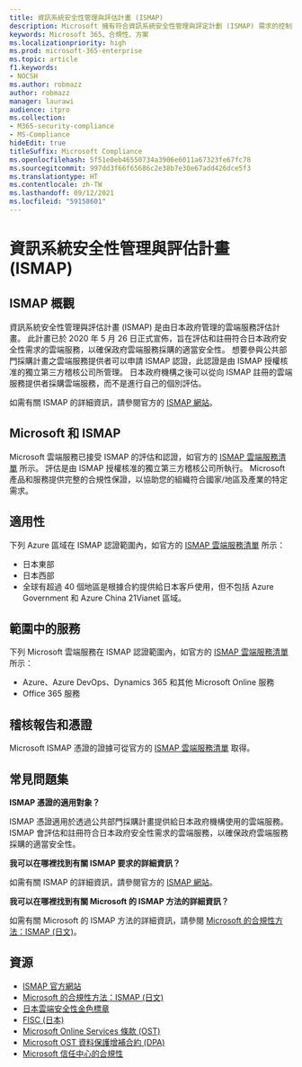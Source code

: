 ```yaml
---
title: 資訊系統安全性管理與評估計畫 (ISMAP)
description: Microsoft 擁有符合資訊系統安全性管理與評定計劃 (ISMAP) 需求的控制措施。
keywords: Microsoft 365、合規性、方案
ms.localizationpriority: high
ms.prod: microsoft-365-enterprise
ms.topic: article
f1.keywords:
- NOCSH
ms.author: robmazz
author: robmazz
manager: laurawi
audience: itpro
ms.collection:
- M365-security-compliance
- MS-Compliance
hideEdit: true
titleSuffix: Microsoft Compliance
ms.openlocfilehash: 5f51e0eb46550734a3906e6011a67323fe67fc78
ms.sourcegitcommit: 997dd3f66f65686c2e38b7e30e67add426dce5f3
ms.translationtype: HT
ms.contentlocale: zh-TW
ms.lasthandoff: 09/12/2021
ms.locfileid: "59158601"
---
```

# <a name="information-system-security-management-and-assessment-program-ismap"></a>資訊系統安全性管理與評估計畫 (ISMAP)

## <a name="ismap-overview"></a>ISMAP 概觀

資訊系統安全性管理與評估計畫 (ISMAP) 是由日本政府管理的雲端服務評估計畫。 此計畫已於 2020 年 5 月 26 日正式宣佈，旨在評估和註冊符合日本政府安全性需求的雲端服務，以確保政府雲端服務採購的適當安全性。 想要參與公共部門採購計畫之雲端服務提供者可以申請 ISMAP 認證，此認證是由 ISMAP 授權核准的獨立第三方稽核公司所管理。 日本政府機構之後可以從向 ISMAP 註冊的雲端服務提供者採購雲端服務，而不是進行自己的個別評估。

如需有關 ISMAP 的詳細資訊，請參閱官方的 [ISMAP 網站](https://www.ismap.go.jp/csm)。

## <a name="microsoft-and-ismap"></a>Microsoft 和 ISMAP

Microsoft 雲端服務已接受 ISMAP 的評估和認證，如官方的 [ISMAP 雲端服務清單](https://www.ismap.go.jp/csm?id=cloud_service_list) 所示。 評估是由 ISMAP 授權核准的獨立第三方稽核公司所執行。 Microsoft 產品和服務提供完整的合規性保證，以協助您的組織符合國家/地區及產業的特定需求。

## <a name="applicability"></a>適用性

下列 Azure 區域在 ISMAP 認證範圍內，如官方的 [ISMAP 雲端服務清單](https://www.ismap.go.jp/csm?id=cloud_service_list) 所示：

- 日本東部
- 日本西部
- 全球有超過 40 個地區是根據合約提供給日本客戶使用，但不包括 Azure Government 和 Azure China 21Vianet 區域。

## <a name="services-in-scope"></a>範圍中的服務

下列 Microsoft 雲端服務在 ISMAP 認證範圍內，如官方的 [ISMAP 雲端服務清單](https://www.ismap.go.jp/csm?id=cloud_service_list) 所示：

- Azure、Azure DevOps、Dynamics 365 和其他 Microsoft Online 服務
- Office 365 服務

## <a name="audit-reports-and-certificates"></a>稽核報告和憑證

Microsoft ISMAP 憑證的證據可從官方的 [ISMAP 雲端服務清單](https://www.ismap.go.jp/csm?id=cloud_service_list) 取得。

## <a name="frequently-asked-questions"></a>常見問題集

**ISMAP 憑證的適用對象？**

ISMAP 憑證適用於透過公共部門採購計畫提供給日本政府機構使用的雲端服務。 ISMAP 會評估和註冊符合日本政府安全性需求的雲端服務，以確保政府雲端服務採購的適當安全性。

**我可以在哪裡找到有關 ISMAP 要求的詳細資訊？**

如需有關 ISMAP 的詳細資訊，請參閱官方的 [ISMAP 網站](https://www.ismap.go.jp/csm)。

**我可以在哪裡找到有關 Microsoft 的 ISMAP 方法的詳細資訊？**

如需有關 Microsoft 的 ISMAP 方法的詳細資訊，請參閱 [Microsoft 的合規性方法：ISMAP (日文)](https://www.microsoft.com/ja-jp/mscorp/legal/compliance?activetab=service%3aprimaryr7)。

## <a name="resources"></a>資源

- [ISMAP 官方網站](https://www.ismap.go.jp/csm)
- [Microsoft 的合規性方法：ISMAP (日文)](https://www.microsoft.com/ja-jp/mscorp/legal/compliance?activetab=service%3aprimaryr7)
- [日本雲端安全性金色標章](offering-cs-mark-gold-japan.md)
- [FISC (日本)](offering-fisc-japan.md)
- [Microsoft Online Services 條款 (OST)](https://aka.ms/Online-Services-Terms)
- [Microsoft OST 資料保護增補合約 (DPA)](https://aka.ms/DPA)
- [Microsoft 信任中心的合規性](https://www.microsoft.com/trust-center/compliance/compliance-overview)
